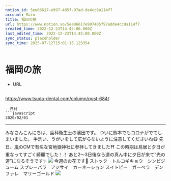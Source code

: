 ```yaml
---
notion_id: 5ee06617-e997-405f-97ad-de4cc9a114f7
account: Main
title: 福岡の旅
url: https://www.notion.so/5ee06617e997405f97adde4cc9a114f7
created_time: 2022-12-23T14:45:00.000Z
last_edited_time: 2022-12-23T14:45:00.000Z
sync_status: placeholder
sync_time: 2025-07-12T15:01:15.123354
---
```

# 福岡の旅

- URL
  ```javascript
https://www.tsuda-dental.com/column/post-684/
  ```
- 日付
  ```javascript
2020/02/01
  ```
---
みなさんこんにちは、歯科衛生士の濱田です。
ついに熊本でもコロナがでてしまいました。
手洗い、うがいをして広がらないように注意してくださいね😷
先日、嵐のCMで有名な宮地嶽神社に参拝してきました⛩
この時期は鳥居と夕日が重なってすごく綺麗でした！！
あと2〜3日後なら道の真ん中に夕日が来て”光の道”になるそうです✨
![](https://www.tsuda-dental.com/column/_data/contribute/images/684_1_18.jpeg)
今週のお花です🌼
ストック　トルコギキョウ　シンピジューム
スプレーバラ　アジサイ　カーネーション
スイトピー　ガーベラ　デンファレ　マリーゴールド
![](https://www.tsuda-dental.com/column/_data/contribute/images/684_1_19.jpeg)